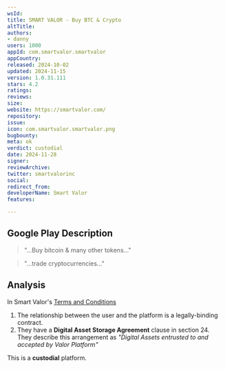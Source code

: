 ```yaml
---
wsId: 
title: SMART VALOR - Buy BTC & Crypto
altTitle: 
authors:
- danny 
users: 1000
appId: com.smartvalor.smartvalor
appCountry: 
released: 2024-10-02
updated: 2024-11-15
version: 1.0.31.111
stars: 4.2
ratings: 
reviews: 
size: 
website: https://smartvalor.com/
repository: 
issue: 
icon: com.smartvalor.smartvalor.png
bugbounty: 
meta: ok
verdict: custodial
date: 2024-11-28
signer: 
reviewArchive: 
twitter: smartvalorinc
social: 
redirect_from: 
developerName: Smart Valor
features: 

---
```


## Google Play Description

> "...Buy bitcoin & many other tokens..."

> "...trade cryptocurrencies..."

## Analysis 

In Smart Valor's [Terms and Conditions](https://smartvalor.com/en/docs/TERMS_AND_CONDITIONS)

1. The relationship between the user and the platform is a legally-binding contract.
2. They have a **Digital Asset Storage Agreement** clause in section 24. They describe this arrangement as *"Digital Assets entrusted to and accepted by Valor Platform"*

This is a **custodial** platform.